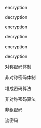 encryption

decryption



encryption



decryption



encryption



decryption



对称密码体制



非对称密码体制



堆成密码算法

非对称密码算法



非组密码

流密码